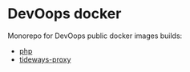 # DevOops docker

Monorepo for DevOops public docker images builds:
- [php](./php)
- [tideways-proxy](./tideways-proxy)
